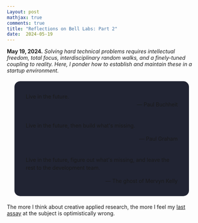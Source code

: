 ```yaml
---
Layout: post
mathjax: true
comments: true
title: "Reflections on Bell Labs: Part 2"
date:  2024-05-19
---
```


**May 19, 2024.** *Solving hard technical problems requires
  intellectual freedom, total focus, interdisciplinary random walks,
  and a finely-tuned coupling to reality. Here, I ponder how to
  establish and maintain these in a startup environment.*

<div style="background-color: #212433 ; padding: 30px; margin: 20px; border: 0px solid
grey; line-height:1.5; border-radius: 15px">
Live in the future.
<br>

<div style="text-align: right">— Paul Buchheit</div>
<br>

Live in the future, then build what's missing.
<br>

<div style="text-align: right">— Paul Graham</div>
<br>

Live in the future, figure out what's missing, and leave the rest to
the development team.
<br>

<div style="text-align: right">— The ghost of Mervyn Kelly</div>
</div>

The more I think about creative applied research, the more I feel my
<a href="https://heptar.ch/rbl1/">last assay</a> at the subject is
optimistically wrong.
